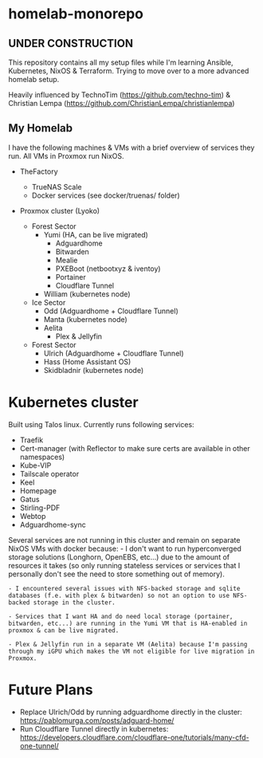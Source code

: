 # homelab-monorepo

## UNDER CONSTRUCTION ##

This repository contains all my setup files while I'm learning Ansible, Kubernetes, NixOS & Terraform. Trying to move over to a more advanced homelab setup.

Heavily influenced by TechnoTim (<https://github.com/techno-tim>) & Christian Lempa (<https://github.com/ChristianLempa/christianlempa>)

## My Homelab ##
I have the following machines & VMs with a brief overview of services they run. All VMs in Proxmox run NixOS.

- TheFactory
    - TrueNAS Scale
    - Docker services (see docker/truenas/ folder)

- Proxmox cluster (Lyoko)
    - Forest Sector
        - Yumi (HA, can be live migrated)
            - Adguardhome
            - Bitwarden
            - Mealie
            - PXEBoot (netbootxyz & iventoy)
            - Portainer
            - Cloudflare Tunnel
        - William (kubernetes node)
    - Ice Sector
        - Odd (Adguardhome + Cloudflare Tunnel)
        - Manta (kubernetes node)
        - Aelita
            - Plex & Jellyfin
    - Forest Sector
        - Ulrich (Adguardhome + Cloudflare Tunnel)
        - Hass (Home Assistant OS)
        - Skidbladnir (kubernetes node)

# Kubernetes cluster
Built using Talos linux. Currently runs following services:
- Traefik
- Cert-manager (with Reflector to make sure certs are available in other namespaces)
- Kube-VIP
- Tailscale operator
- Keel
- Homepage
- Gatus
- Stirling-PDF
- Webtop
- Adguardhome-sync

Several services are not running in this cluster and remain on separate NixOS VMs with docker because:
    - I don't want to run hyperconverged storage solutions (Longhorn, OpenEBS, etc...) due to the amount of resources it takes (so only running stateless services or services that I personally don't see the need to store something out of memory).
    
    - I encountered several issues with NFS-backed storage and sqlite databases (f.e. with plex & bitwarden) so not an option to use NFS-backed storage in the cluster.
    
    - Services that I want HA and do need local storage (portainer, bitwarden, etc...) are running in the Yumi VM that is HA-enabled in proxmox & can be live migrated.

    - Plex & Jellyfin run in a separate VM (Aelita) because I'm passing through my iGPU which makes the VM not eligible for live migration in Proxmox.

# Future Plans
- Replace Ulrich/Odd by running adguardhome directly in the cluster: https://pablomurga.com/posts/adguard-home/
- Run Cloudflare Tunnel directly in kubernetes: https://developers.cloudflare.com/cloudflare-one/tutorials/many-cfd-one-tunnel/